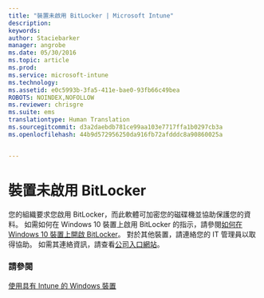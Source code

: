 ```yaml
---
title: "裝置未啟用 BitLocker | Microsoft Intune"
description: 
keywords: 
author: Staciebarker
manager: angrobe
ms.date: 05/30/2016
ms.topic: article
ms.prod: 
ms.service: microsoft-intune
ms.technology: 
ms.assetid: e0c5993b-3fa5-411e-bae0-93fb66c49bea
ROBOTS: NOINDEX,NOFOLLOW
ms.reviewer: chrisgre
ms.suite: ems
translationtype: Human Translation
ms.sourcegitcommit: d3a2daebdb781ce99aa103e7717ffa1b0297cb3a
ms.openlocfilehash: 44b9d572956250da916fb72afdddc8a90860025a


---
```



# 裝置未啟用 BitLocker

您的組織要求您啟用 BitLocker，而此軟體可加密您的磁碟機並協助保護您的資料。 如需如何在 Windows 10 裝置上啟用 BitLocker 的指示，請參閱[如何在 Windows 10 裝置上開啟 BitLocker](https://gallery.technet.microsoft.com/How-to-turn-on-BitLocker-34294d3d)。 對於其他裝置，請連絡您的 IT 管理員以取得協助。 如需其連絡資訊，請查看[公司入口網站](http://portal.manage.microsoft.com)。

### 請參閱
[使用具有 Intune 的 Windows 裝置](using-your-windows-device-with-intune.md)



<!--HONumber=Aug16_HO4-->


